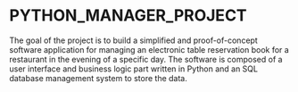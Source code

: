 # PYTHON_MANAGER_PROJECT
The goal of the project is to build a simplified and proof-of-concept software application for managing an electronic table reservation book for a restaurant in the evening of a specific day. The software is composed of a user interface and business logic part written in Python and an SQL database management system to store the data.
